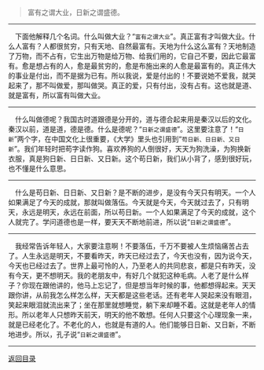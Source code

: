 > 富有之谓大业，日新之谓盛德。
___
&emsp;下面他解释几个名词。什么叫做大业？“``富有之谓大业``”。真正富有才叫做大业。什么人富有？人都很贫穷，只有天地、自然最富有。天地为什么这么富有？天地制造了万物，而不占有，它生出万物是给万物、给我们用的，它自己不要，因此它最富有。愈是想占有的人，愈是最贫穷的，愈是布施出来的人愈是最富有的。真正伟大的事业是付出，而不是据为已有。所以我说，爱是付出的！不要说她不爱我，就哭起来了，那不叫做爱，那叫做哭。真正的爱，只有付出，没有占有。这也就是道、就是富有，所以富有叫做大业。
___
&emsp;什么叫做德呢？我国古时道跟德是分开的，道与德合起来用是秦汉以后的文化。秦汉以前，道是道，德是德。什么是德呢？“``日新之谓盛德``”。这里要注意了！“``日新``”两个字，在中国文化上很重要，《大学》里头也引用到“``苟日新、日日新、又日新``”。我们年轻时把苟字读作狗。喜欢养狗的人倒很好，天天为狗洗澡，为狗换新衣服，真是狗日新、日日新、又日新。这个苟日新，我们从小背了，感到很好玩，也不懂是什么意思。
___
&emsp;什么是苟日新、日日新、又日新？是不断的进步，是没有今天只有明天。一个人如果满足了今天的成就，那就叫做落伍。今天就是今天，今天就过去了，只有明天，永远是明天，永远在前面，所以苟日新。一个人如果满足了今天的成就，这个人就完了。学问道德也是一样，要天天不断地前进，所以说“``日新之谓盛德``”。
___
&emsp;我经常告诉年轻人，大家要注意啊！不要落伍，千万不要被人生烦恼痛苦占去了。人生永远是明天，不要看昨天，昨天已经过去了，今天也没有，因为说今天，今天也已经过去了。世界上最可怜的人，乃至老人的共同悲哀，都是只有昨天，没有今天，更不想明天。我的老朋友中，有好几个就犯这种毛病。人老了是什么样子？你现在跟他讲的，他马上忘记了，但是想当年时候的事，他都想得起来。天天跟你讲，从前我怎么样怎么样，天天都是这些老话。还有老年人哭起来没有眼泪，笑起来眼泪就流出来了；坐在那里就想睡觉，躺下来却睡不着。这就是老年人的情形。所以老年人只想昨天前天，明天的他不敢想。任何人只要这个心理现象一来，就是已经老化了。不老化的人，也就是有道的人。他们能够日日新、又日新，不断地进步。所以，孔子说“``日新之谓盛德``”。
___
[返回目录](../../master/README.md#目录)